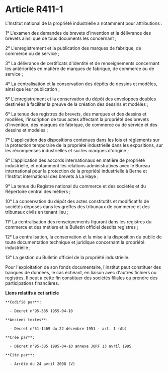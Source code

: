 # Article R411-1

L'Institut national de la propriété industrielle a notamment pour attributions :

1° L'examen des demandes de brevets d'invention et la délivrance des brevets ainsi que de tous documents les concernant ;

2° L'enregistrement et la publication des marques de fabrique, de commerce ou de service ;

3° La délivrance de certificats d'identité et de renseignements concernant les antériorités en matière de marques de
fabrique, de commerce ou de service ;

4° La centralisation et la conservation des dépôts de dessins et modèles, ainsi que leur publication ;

5° L'enregistrement et la conservation du dépôt des enveloppes doubles destinées à faciliter la preuve de la création des
dessins et modèles ;

6° La tenue des registres de brevets, des marques et des dessins et modèles, l'inscription de tous actes affectant la
propriété des brevets d'invention, des marques de fabrique, de commerce ou de service et des dessins et modèles ;

7° L'application des dispositions contenues dans les lois et règlements sur la protection temporaire de la propriété
industrielle dans les expositions, sur les récompenses industrielles et sur les marques d'origine ;

8° L'application des accords internationaux en matière de propriété industrielle, et notamment les relations administratives
avec le Bureau international pour la protection de la propriété industrielle à Berne et l'Institut international des brevets
à La Haye ;

9° La tenue du Registre national du commerce et des sociétés et du Répertoire central des métiers ;

10° La conservation du dépôt des actes constitutifs et modificatifs de sociétés déposés dans les greffes des tribunaux de
commerce et des tribunaux civils en tenant lieu ;

11° La centralisation des renseignements figurant dans les registres du commerce et des métiers et le Bulletin officiel
desdits registres ;

12° La centralisation, la conservation et la mise à la disposition du public de toute documentation technique et juridique
concernant la propriété industrielle ;

13° La gestion du Bulletin officiel de la propriété industrielle.

Pour l'exploitation de son fonds documentaire, l'institut peut constituer des banques de données, le cas échéant, en liaison
avec d'autres fichiers ou registres. Il peut à cette fin constituer des sociétés filiales ou prendre des participations
financières.

**Liens relatifs à cet article**

	**Codifié par**:

	  - Décret n°95-385 1955-04-10

	**Anciens textes**:

	  - Décret n°51-1469 du 22 décembre 1951 - art. 1 (Ab)

	**Créé par**:

	  - Décret n°95-385 1995-04-10 annexe JORF 13 avril 1995

	**Cité par**:

	  - Arrêté du 24 avril 2008 (V)
